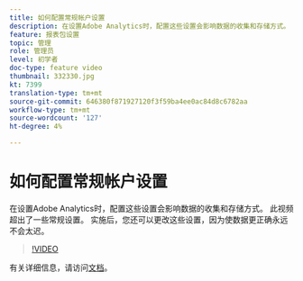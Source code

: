 ```yaml
---
title: 如何配置常规帐户设置
description: 在设置Adobe Analytics时，配置这些设置会影响数据的收集和存储方式。 此视频超出了一些常规设置。 实施后，您还可以更改这些设置，因为使数据更正确永远不会太迟。
feature: 报表包设置
topic: 管理
role: 管理员
level: 初学者
doc-type: feature video
thumbnail: 332330.jpg
kt: 7399
translation-type: tm+mt
source-git-commit: 646380f871927120f3f59ba4ee0ac84d8c6782aa
workflow-type: tm+mt
source-wordcount: '127'
ht-degree: 4%

---
```



# 如何配置常规帐户设置

在设置Adobe Analytics时，配置这些设置会影响数据的收集和存储方式。 此视频超出了一些常规设置。 实施后，您还可以更改这些设置，因为使数据更正确永远不会太迟。

>[!VIDEO](https://video.tv.adobe.com/v/332330/?quality=12&learn=on)

有关详细信息，请访问[文档](https://experienceleague.adobe.com/docs/analytics/admin/admin-tools/general-acct-settings-admin.html?lang=en#admin-tools)。
